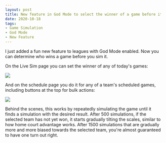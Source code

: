 ```yaml
---
layout: post
title: New feature in God Mode to select the winner of a game before it's played
date: 2020-10-18
tags:
- Game Simulation
- God Mode
- New Feature
---
```


I just added a fun new feature to leagues with God Mode enabled. Now you can determine who wins a game before you sim it.

On the Live Sim page you can set the winner of any of today's games:

<img src="/files/force-win-1.png" class="img-responsive" />

<!--more-->

And on the schedule page you do it for any of a team's scheduled games, including buttons at the top for bulk actions:

<img src="/files/force-win-2.png" class="img-responsive" />

Behind the scenes, this works by repeatedly simulating the game until it finds a simulation with the desired result. After 500 simulations, if the selected team has not yet won, it starts gradually tilting the scales, similar to how home court advantage works. After 1500 simulations that are gradually more and more biased towards the selected team, you're almost guaranteed to have one turn out right.
